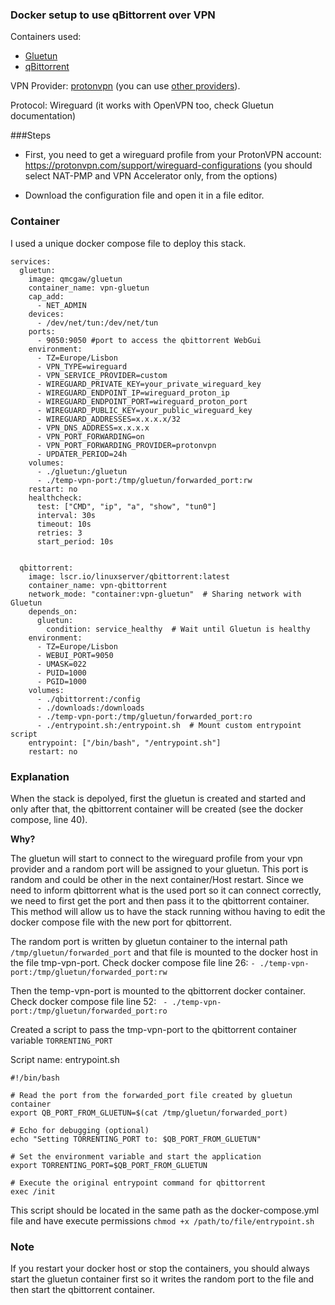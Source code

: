 ### Docker setup to use qBittorrent over VPN

Containers used:
  - [Gluetun](https://github.com/qdm12/gluetun)
  - [qBittorrent](https://hub.docker.com/r/linuxserver/qbittorrent)
    
VPN Provider: [protonvpn](https://protonvpn.com/) (you can use [other providers](https://github.com/qdm12/gluetun-wiki/tree/main/setup/providers)).

Protocol: Wireguard (it works with OpenVPN too, check Gluetun documentation)

###Steps

- First, you need to get a wireguard profile from your ProtonVPN account: https://protonvpn.com/support/wireguard-configurations
(you should select NAT-PMP and VPN Accelerator only, from the options)

- Download the configuration file and open it in a file editor.

### Container
I used a unique docker compose file to deploy this stack.

````
services:
  gluetun:
    image: qmcgaw/gluetun
    container_name: vpn-gluetun
    cap_add:
      - NET_ADMIN
    devices:
      - /dev/net/tun:/dev/net/tun
    ports:
      - 9050:9050 #port to access the qbittorrent WebGui
    environment:
      - TZ=Europe/Lisbon
      - VPN_TYPE=wireguard
      - VPN_SERVICE_PROVIDER=custom
      - WIREGUARD_PRIVATE_KEY=your_private_wireguard_key
      - WIREGUARD_ENDPOINT_IP=wireguard_proton_ip
      - WIREGUARD_ENDPOINT_PORT=wireguard_proton_port
      - WIREGUARD_PUBLIC_KEY=your_public_wireguard_key
      - WIREGUARD_ADDRESSES=x.x.x.x/32
      - VPN_DNS_ADDRESS=x.x.x.x
      - VPN_PORT_FORWARDING=on
      - VPN_PORT_FORWARDING_PROVIDER=protonvpn
      - UPDATER_PERIOD=24h 
    volumes:
      - ./gluetun:/gluetun
      - ./temp-vpn-port:/tmp/gluetun/forwarded_port:rw
    restart: no
    healthcheck:
      test: ["CMD", "ip", "a", "show", "tun0"]
      interval: 30s
      timeout: 10s
      retries: 3
      start_period: 10s


  qbittorrent:
    image: lscr.io/linuxserver/qbittorrent:latest
    container_name: vpn-qbittorrent
    network_mode: "container:vpn-gluetun"  # Sharing network with Gluetun
    depends_on:
      gluetun:
        condition: service_healthy  # Wait until Gluetun is healthy
    environment:
      - TZ=Europe/Lisbon
      - WEBUI_PORT=9050
      - UMASK=022
      - PUID=1000
      - PGID=1000
    volumes:
      - ./qbittorrent:/config
      - ./downloads:/downloads
      - ./temp-vpn-port:/tmp/gluetun/forwarded_port:ro
      - ./entrypoint.sh:/entrypoint.sh  # Mount custom entrypoint script
    entrypoint: ["/bin/bash", "/entrypoint.sh"]  
    restart: no
````
### Explanation

When the stack is depolyed, first the gluetun is created and started and only after that, the qbittorrent container will be created (see the docker compose, line 40).

**Why?**

The gluetun will start to connect to the wireguard profile from your vpn provider and a random port will be assigned to your gluetun. 
This port is random and could be other in the next container/Host restart. Since we need to inform qbittorrent what is the used port so it can connect correctly, we need to first get the port and then pass it to the qbittorrent container. 
This method will allow us to have the stack running withou having to edit the docker compose file with the new port for qbittorrent.

The random port is written by gluetun container to the internal path `/tmp/gluetun/forwarded_port` and that file is mounted to the docker host in the file tmp-vpn-port. Check docker compose file line 26: `- ./temp-vpn-port:/tmp/gluetun/forwarded_port:rw`

Then the temp-vpn-port is mounted to the qbittorrent docker container. Check docker compose file line 52: ` - ./temp-vpn-port:/tmp/gluetun/forwarded_port:ro`

Created a script to pass the tmp-vpn-port to the qbittorrent container variable `TORRENTING_PORT`

Script name: entrypoint.sh
```
#!/bin/bash

# Read the port from the forwarded_port file created by gluetun container
export QB_PORT_FROM_GLUETUN=$(cat /tmp/gluetun/forwarded_port)

# Echo for debugging (optional)
echo "Setting TORRENTING_PORT to: $QB_PORT_FROM_GLUETUN"

# Set the environment variable and start the application
export TORRENTING_PORT=$QB_PORT_FROM_GLUETUN

# Execute the original entrypoint command for qbittorrent
exec /init
````
This script should be located in the same path as the docker-compose.yml file and have execute permissions `chmod +x /path/to/file/entrypoint.sh`

### Note

If you restart your docker host or stop the containers, you should always start the gluetun container first so it writes the random port to the file and then start the qbittorrent container.



